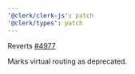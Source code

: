 ```yaml
---
'@clerk/clerk-js': patch
'@clerk/types': patch
---
```


Reverts [#4977](https://github.com/clerk/javascript/pull/4977)

Marks virtual routing as deprecated.
